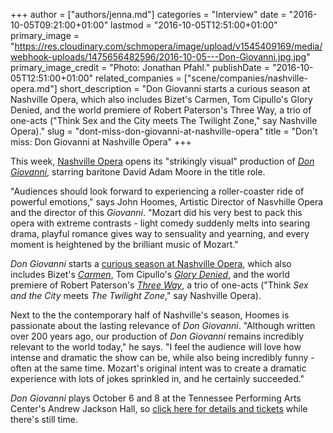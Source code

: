 +++
author = ["authors/jenna.md"]
categories = "Interview"
date = "2016-10-05T09:21:00+01:00"
lastmod = "2016-10-05T12:51:00+01:00"
primary_image = "https://res.cloudinary.com/schmopera/image/upload/v1545409169/media/webhook-uploads/1475656482596/2016-10-05---Don-Giovanni.jpg.jpg"
primary_image_credit = "Photo:  Jonathan Pfahl."
publishDate = "2016-10-05T12:51:00+01:00"
related_companies = ["scene/companies/nashville-opera.md"]
short_description = "Don Giovanni starts a curious season at Nashville Opera, which also includes Bizet&#039;s Carmen, Tom Cipullo&#039;s Glory Denied, and the world premiere of Robert Paterson&#039;s Three Way, a trio of one-acts (&quot;Think Sex and the City meets The Twilight Zone,&quot; say Nashville Opera)."
slug = "dont-miss-don-giovanni-at-nashville-opera"
title = "Don&#039;t miss: Don Giovanni at Nashville Opera"
+++

This week, [Nashville Opera](/scene/companies/nashville-opera/) opens its "strikingly visual" production of [*Don Giovanni*](http://www.nashvilleopera.org/don-giovanni), starring baritone David Adam Moore in the title role.

"Audiences should look forward to experiencing a roller-coaster ride of powerful emotions," says John Hoomes, Artistic Director of Nasvhille Opera and the director of this *Giovanni*. "Mozart did his very best to pack this opera with extreme contrasts - light comedy suddenly melts into searing drama, playful romance gives way to sensuality and yearning, and every moment is heightened by the brilliant music of Mozart."

*Don Giovanni* starts a [curious season at Nashville Opera](http://www.nashvilleopera.org/season-1/), which also includes Bizet's [*Carmen*](http://www.nashvilleopera.org/carmen), Tom Cipullo's [*Glory Denied*](http://www.nashvilleopera.org/glory-denied), and the world premiere of Robert Paterson's [*Three Way*](http://www.nashvilleopera.org/three-way), a trio of one-acts ("Think *Sex and the City* meets *The Twilight Zone*," say Nashville Opera).

Next to the the contemporary half of Nashville's season, Hoomes is passionate about the lasting relevance of *Don Giovanni*. "Although written over 200 years ago, our production of *Don Giovanni* remains incredibly relevant to the world today," he says. "I feel the audience will love how intense and dramatic the show can be, while also being incredibly funny - often at the same time. Mozart's original intent was to create a dramatic experience with lots of jokes sprinkled in, and he certainly succeeded."

*Don Giovanni* plays October 6 and 8 at the Tennessee Performing Arts Center's Andrew Jackson Hall, so [click here for details and tickets](http://www.nashvilleopera.org/don-giovanni) while there's still time.

